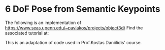 # 6 DoF Pose from Semantic Keypoints #

The following is an implementation of https://www.seas.upenn.edu/~pavlakos/projects/object3d/
Find the associated tutorial at:

This is an adaptation of code used in Prof.Kostas Daniilidis' course. 

